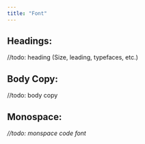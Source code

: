 ```yaml
---
title: "Font"
---
```


## Headings:

//todo: heading (Size, leading, typefaces, etc.) 

## Body Copy:

//todo: body copy

## **Monospace:**

*//todo: monspace code font*

